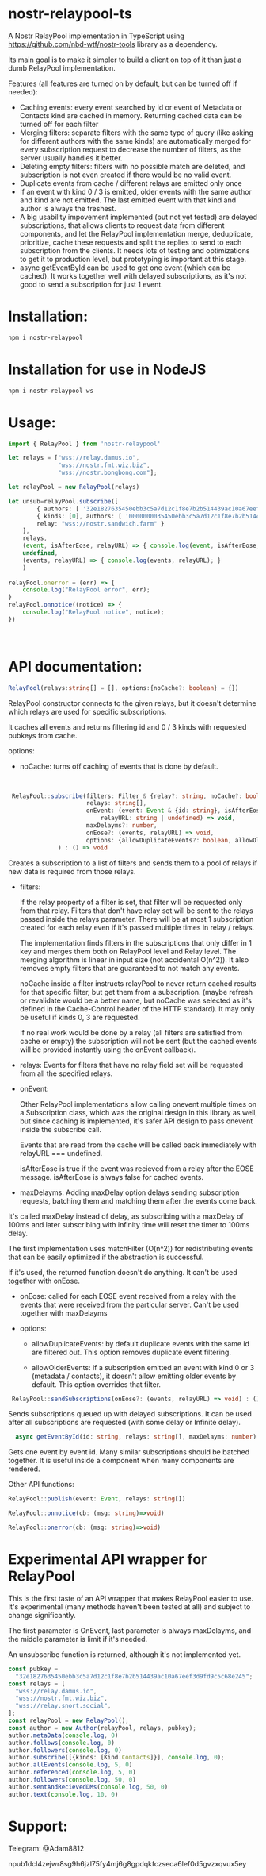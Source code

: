# nostr-relaypool-ts
A Nostr RelayPool implementation in TypeScript using https://github.com/nbd-wtf/nostr-tools library as a dependency. 

Its main goal is to make it simpler to build a client on top of it than just a dumb RelayPool implementation.

Features (all features are turned on by default, but can be turned off if needed):
  - Caching events: every event searched by id or event of Metadata or Contacts kind are cached in memory.
    Returning cached data can be turned off for each filter
  - Merging filters: separate filters with the same type of query (like asking for different authors with the same
    kinds) are automatically merged for every subscription request to decrease the number of filters,
    as the server usually handles it better.
  - Deleting empty filters: filters with no possible match are deleted, and subscription is not even created if there
    would be no valid event.
  - Duplicate events from cache / different relays are emitted only once
  - If an event with kind 0 / 3 is emitted, older events with the same author and kind are not emitted. The last
    emitted event with that kind and author is always the freshest.
  - A big usability impovement implemented (but not yet tested) are delayed subscriptions,
      that allows clients to request data from different components, and let the RelayPool implementation
      merge, deduplicate, prioritize, cache these requests and split the replies to send to each subscription
      from the clients. It needs lots of testing and optimizations to get it to production level, but prototyping is important
      at this stage.
  - async getEventById can be used to get one event (which can be cached). It works together well with delayed subscriptions,
       as it's not good to send a subscription for just 1 event.

# Installation:

```bash
npm i nostr-relaypool
```

# Installation for use in NodeJS


```bash
npm i nostr-relaypool ws
```

# Usage:

```typescript
import { RelayPool } from 'nostr-relaypool'

let relays = ["wss://relay.damus.io",
              "wss://nostr.fmt.wiz.biz",
              "wss://nostr.bongbong.com"];

let relayPool = new RelayPool(relays)

let unsub=relayPool.subscribe([
        { authors: [ '32e1827635450ebb3c5a7d12c1f8e7b2b514439ac10a67eef3d9fd9c5c68e245' ] },
        { kinds: [0], authors: [ '0000000035450ebb3c5a7d12c1f8e7b2b514439ac10a67eef3d9fd9c5c68e245' ],
        relay: "wss://nostr.sandwich.farm" }
    ], 
    relays,
    (event, isAfterEose, relayURL) => { console.log(event, isAfterEose, relayURL) },
    undefined,
    (events, relayURL) => { console.log(events, relayURL); }
    )
    
relayPool.onerror = (err) => {
    console.log("RelayPool error", err);
}
relayPool.onnotice((notice) => {
    console.log("RelayPool notice", notice);
})

```
<br/>

# API documentation:


```typescript
RelayPool(relays:string[] = [], options:{noCache?: boolean} = {})
```

RelayPool constructor connects to the given relays, but it doesn't determine which relays are used for specific subscriptions.

It caches all events and returns filtering id and 0 / 3 kinds with requested pubkeys from cache.

options:
  - noCache: turns off caching of events that is done by default.

<br/>

```typescript
 RelayPool::subscribe(filters: Filter & {relay?: string, noCache?: boolean},
                      relays: string[],
                      onEvent: (event: Event & {id: string}, isAfterEose: boolean,
                          relayURL: string | undefined) => void,
                      maxDelayms?: number,
                      onEose?: (events, relayURL) => void,
                      options: {allowDuplicateEvents?: boolean, allowOlderEvents?: boolean} = {}
              ) : () => void
```
Creates a subscription to a list of filters and sends them to a pool of relays if
new data is required from those relays.

- filters: 

    If the relay property of a filter is set, that filter will be requested only from that relay.
    Filters that don't have relay set will be sent to the relays passed inside
    the relays parameter. There will be at most 1 subscription created for each relay
    even if it's passed multiple times in relay / relays.

     The implementation finds filters in the subscriptions that only differ in 1 key and
         merges them both on RelayPool level and Relay level.
     The merging algorithm is linear in input size (not accidental O(n^2)).
     It also removes empty filters that are guaranteed to not match any events.
     
 
     noCache inside a filter instructs relayPool to never return
       cached results for that specific filter, but get them from a subscription.
     (maybe refresh or revalidate would be a better name, but noCache was selected
         as it's defined in the Cache-Control header of the HTTP standard).
      It may only be useful if kinds 0, 3 are requested.

    If no real work would be done by a relay (all filters are satisfied from cache or empty) the subscription will not be sent
       (but the cached events will be provided instantly using the onEvent callback).

- relays: Events for filters that have no relay field set will be requested from
      all the specified relays.

- onEvent: 
  
  Other RelayPool implementations allow calling onevent multiple times
      on a Subscription class, which was the original design in this library as well, but
      since caching is implemented, it's safer API design to pass onevent inside the
        subscribe call.

  Events that are read from the cache will be called back immediately 
    with relayURL === undefined.

  isAfterEose is true if the event was recieved from a relay after the EOSE message.
  isAfterEose is always false for cached events.

- maxDelayms: Adding maxDelay option delays sending subscription requests, batching them and matching them after the events come back.

It's called maxDelay instead of delay, as subscribing with a maxDelay of 100ms and later subscribing with infinity time will reset the timer to 100ms delay.

The first implementation uses matchFilter (O(n^2)) for redistributing events that can be easily optimized if the abstraction is successful.

If it's used, the returned function doesn't do anything. It can't be used together with onEose.

- onEose: called for each EOSE event received from a relay with the events
       that were received from the particular server. Can't be used together with maxDelayms

- options:

  - allowDuplicateEvents: by default duplicate events with the same id are filtered out.
        This option removes duplicate event filtering.
  
  - allowOlderEvents: if a subscription emitted an event with kind 0 or 3 (metadata / contacts),
    it doesn't allow emitting older events by default. This option overrides that filter.


```typescript
 RelayPool::sendSubscriptions(onEose?: (events, relayURL) => void) : () => void
```
Sends subscriptions queued up with delayed subscriptions. It can be used after all subscriptions are requested (with some delay or Infinite delay).

```typescript
  async getEventById(id: string, relays: string[], maxDelayms: number) : Promise<Event&{id: string}> {
```
Gets one event by event id. Many similar subscriptions should be batched together. It is useful inside a component when many components are rendered.

Other API functions:
```typescript
RelayPool::publish(event: Event, relays: string[])

RelayPool::onnotice(cb: (msg: string)=>void)

RelayPool::onerror(cb: (msg: string)=>void)
```

# Experimental API wrapper for RelayPool
This is the first taste of an API wrapper that makes RelayPool easier to use. It's experimental (many methods haven't been tested at all) and subject to change significantly.

The first parameter is OnEvent, last parameter is always maxDelayms, and the middle parameter is limit if it's needed.

An unsubscribe function is returned, although it's not implemented yet.

```typescript
const pubkey =
  "32e1827635450ebb3c5a7d12c1f8e7b2b514439ac10a67eef3d9fd9c5c68e245";
const relays = [
  "wss://relay.damus.io",
  "wss://nostr.fmt.wiz.biz",
  "wss://relay.snort.social",
];
const relayPool = new RelayPool();
const author = new Author(relayPool, relays, pubkey);
author.metaData(console.log, 0)
author.follows(console.log, 0)
author.followers(console.log, 0)
author.subscribe([{kinds: [Kind.Contacts]}], console.log, 0);
author.allEvents(console.log, 5, 0)
author.referenced(console.log, 5, 0)
author.followers(console.log, 50, 0)
author.sentAndRecievedDMs(console.log, 50, 0)
author.text(console.log, 10, 0)

```

# Support:

Telegram: @Adam8812

npub1dcl4zejwr8sg9h6jzl75fy4mj6g8gpdqkfczseca6lef0d5gvzxqvux5ey

